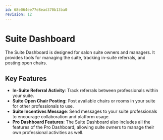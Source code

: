```yaml
---
id: 68e064ee77e8ead370b13ba0
revision: 12
---
```


# Suite Dashboard

The Suite Dashboard is designed for salon suite owners and managers. It provides tools for managing the suite, tracking in-suite referrals, and posting open chairs.

## Key Features

- **In-Suite Referral Activity**: Track referrals between professionals within your suite.
- **Suite Open Chair Posting**: Post available chairs or rooms in your suite for other professionals to use.
- **Suite Incentives Message**: Send messages to your suite professionals to encourage collaboration and platform usage.
- **Pro Dashboard Features**: The Suite Dashboard also includes all the features of the Pro Dashboard, allowing suite owners to manage their own professional activities as well.
